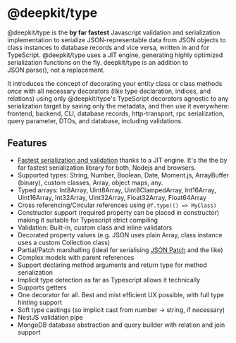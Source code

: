 # @deepkit/type

@deepkit/type is the **by far fastest** Javascript validation and serialization implementation to serialize
JSON-representable data from JSON objects to class instances to database records and vice versa, written in and for TypeScript. 
@deepkit/type uses a JIT engine, generating highly optimized serialization functions on the fly. deepkit/type is an addition to JSON.parse(), not a replacement.

It introduces the concept of decorating your entity class or class methods *once* with all
necessary decorators (like type declaration, indices, and relations) using only @deepkit/type's TypeScript decorators
agnostic to any serialization target by saving only the metadata,
and then use it everywhere: frontend, backend, CLI, database records, http-transport, rpc serialization, query parameter, DTOs, and database, including validations.

## Features

* [Fastest serialization and validation](#benchmark) thanks to a JIT engine. It's the the by far fastest serialization library for both, Nodejs and browsers.
* Supported types: String, Number, Boolean, Date, Moment.js, ArrayBuffer (binary), custom classes, Array, object maps, any.
* Typed arrays: Int8Array, Uint8Array, Uint8ClampedArray, Int16Array, Uint16Array, Int32Array, Uint32Array, Float32Array, Float64Array
* Cross referencing/Circular references using `@f.type(() => MyClass)`
* Constructor support (required property can be placed in constructor) making it suitable for Typescript strict compiling
* Validation: Built-in, custom class and inline validators
* Decorated property values (e.g. JSON uses plain Array<string>, class instance uses a custom Collection<String> class)
* Partial/Patch marshalling (ideal for serialising [JSON Patch](http://jsonpatch.com/) and the like)
* Complex models with parent references
* Support declaring method arguments and return type for method serialization
* Implicit type detection as far as Typescript allows it technically
* Supports getters
* One decorator for all. Best and mist efficient UX possible, with full type hinting support
* Soft type castings (so implicit cast from number -> string, if necessary)
* NestJS validation pipe
* MongoDB database abstraction and query builder with relation and join support
